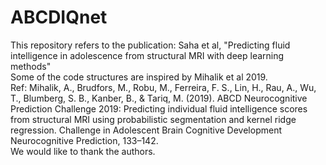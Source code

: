 # ABCDIQnet
This repository refers to the publication: Saha et al, "Predicting fluid intelligence in adolescence from structural MRI with deep learning methods"\
Some of the code structures are inspired by Mihalik et al 2019.\
Ref: Mihalik, A., Brudfors, M., Robu, M., Ferreira, F. S., Lin, H., Rau, A., Wu, T., Blumberg, S. B., Kanber, B., & Tariq, M. (2019). ABCD Neurocognitive Prediction Challenge 2019: Predicting individual fluid intelligence scores from structural MRI using probabilistic segmentation and kernel ridge regression. Challenge in Adolescent Brain Cognitive Development Neurocognitive Prediction, 133–142.\
We would like to thank the authors.
